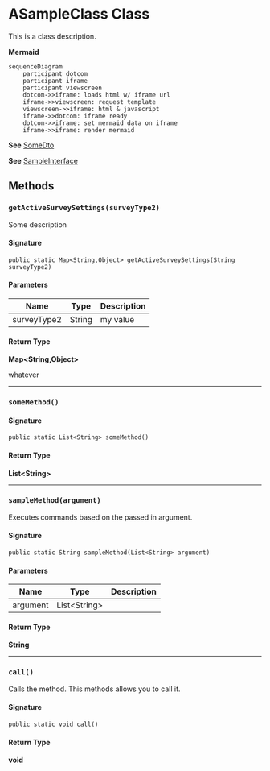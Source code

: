 # ASampleClass Class

This is a class description.

**Mermaid** 

```mermaid
sequenceDiagram
    participant dotcom
    participant iframe
    participant viewscreen
    dotcom->>iframe: loads html w/ iframe url
    iframe->>viewscreen: request template
    viewscreen->>iframe: html & javascript
    iframe->>dotcom: iframe ready
    dotcom->>iframe: set mermaid data on iframe
    iframe->>iframe: render mermaid
```

**See** [SomeDto](SomeDto.md)

**See** [SampleInterface](../sample-interfaces/SampleInterface.md)

## Methods
### `getActiveSurveySettings(surveyType2)`

Some description

#### Signature
```apex
public static Map<String,Object> getActiveSurveySettings(String surveyType2)
```

#### Parameters
| Name | Type | Description |
|------|------|-------------|
| surveyType2 | String | my value |

#### Return Type
**Map&lt;String,Object&gt;**

whatever

---

### `someMethod()`

#### Signature
```apex
public static List<String> someMethod()
```

#### Return Type
**List&lt;String&gt;**

---

### `sampleMethod(argument)`

Executes commands based on the passed in argument.

#### Signature
```apex
public static String sampleMethod(List<String> argument)
```

#### Parameters
| Name | Type | Description |
|------|------|-------------|
| argument | List&lt;String&gt; |  |

#### Return Type
**String**

---

### `call()`

Calls the method. 
This methods allows you to call it.

#### Signature
```apex
public static void call()
```

#### Return Type
**void**